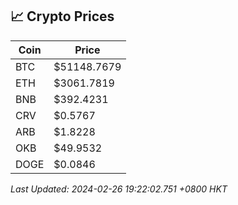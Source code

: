 ## 📈 Crypto Prices

| Coin | Price |
| ---- | ----- |
| BTC | $51148.7679 |
| ETH | $3061.7819 |
| BNB | $392.4231 |
| CRV | $0.5767 |
| ARB | $1.8228 |
| OKB | $49.9532 |
| DOGE | $0.0846 |

_Last Updated: 2024-02-26 19:22:02.751 +0800 HKT_